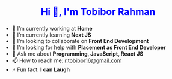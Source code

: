   <h2 style='text-align:center; color: blue; font-size: 25px'>Hi 👋, I'm Tobibor Rahman</h2>


- 🔭 I’m currently working at **Home**
- 🌱 I’m currently learning **Next JS**
- 👯 I’m looking to collaborate on **Front End Development**
- 🤔 I’m looking for help with **Placement as Front End Developer**
- 💬 Ask me about **Programming, JavaScript, React JS**
- 📫 How to reach me: <span style="color:blue;">r.tobibor16@gmail.com</span>
- ⚡ Fun fact: **I can Laugh**

